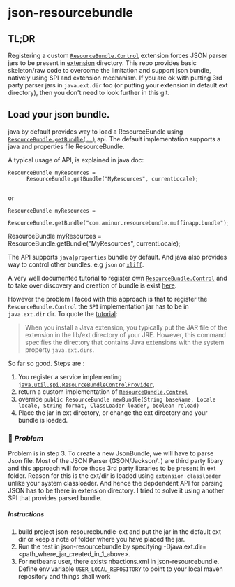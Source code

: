 # json-resourcebundle
## TL;DR
Registering a custom [`ResourceBundle.Control`](https://docs.oracle.com/javase/8/docs/api/java/util/ResourceBundle.Control.html) extension forces JSON parser jars to be present in [extension](https://docs.oracle.com/javase/6/docs/technotes/guides/extensions/spec.html) directory. This repo provides basic skeleton/raw code to overcome the limitation and support json bundle, natively using SPI and extension mechanism. If you are ok with putting 3rd party parser jars in `java.ext.dir` too (or putting your extension in default ext directory), then you don't need to look further in this git.
## Load your json bundle.
java by default provides way to load a ResourceBundle using [`ResourceBundle.getBundle(..)`](https://docs.oracle.com/javase/7/docs/api/java/util/ResourceBundle.html#getBundle(java.lang.String)) api. The default implementation supports a java and properties file ResourceBundle.

A typical usage of API, is explained in java doc: 
```
ResourceBundle myResources =
      ResourceBundle.getBundle("MyResources", currentLocale);
            
```
or

```
ResourceBundle myResources =
      ResourceBundle.getBundle("com.aminur.resourcebundle.muffinapp.bundle");           
```
ResourceBundle myResources =
      ResourceBundle.getBundle("MyResources", currentLocale);

The API supports `java|properties` bundle by default. And java also provides way to control other bundles. e.g `json` or [`xliff`](https://docs.oasis-open.org/xliff/v1.2/xliff-profile-java/xliff-profile-java-v1.2-cd02.html).

A very well documented tutorial to register own [`ResourceBundle.Control`](https://docs.oracle.com/javase/8/docs/api/java/util/ResourceBundle.Control.html) and to take over discovery and creation of bundle is exist [here](https://docs.oracle.com/javase/tutorial/i18n/serviceproviders/resourcebundlecontrolprovider.html).

However the problem I faced with this approach is that to register the `ResourceBundle.Control` the `SPI` implementation jar has to be in `java.ext.dir` dir. To quote the [tutorial](https://docs.oracle.com/javase/tutorial/i18n/serviceproviders/resourcebundlecontrolprovider.html#run-rbcptest):
>When you install a Java extension, you typically put the JAR file of the extension in the lib/ext directory of your JRE. However, this command specifies the directory that contains Java extensions with the system property `java.ext.dirs`.

So far so good. Steps are :
1. You register a service implementing [`java.util.spi.ResourceBundleControlProvider`](https://docs.oracle.com/javase/8/docs/api/java/util/spi/ResourceBundleControlProvider.html), 
2. return a custom implementation of  [`ResourceBundle.Control`](https://docs.oracle.com/javase/8/docs/api/java/util/ResourceBundle.Control.html)
3. override ```
          public ResourceBundle newBundle(String baseName, Locale locale,
                                    String format,
                                    ClassLoader loader,
                                    boolean reload)
          ```
4. Place the jar in ext directory, or change the ext directory and your bundle is loaded.

### :no_entry_sign: *Problem*

Problem is in step 3. To create a new JsonBundle, we will have to parse Json file. Most of the JSON Parser (GSON/Jackson/..) are third party libary and this approach will force those 3rd party libraries to be present in ext folder. Reason for this is the ext/dir is loaded using `extension classloader` unlike your system classloader. And hence the depdendent API for parsing JSON has to be there in extension directory. I tried to solve it using another SPI that provides parsed bundle.

##### Instructions
1. build project json-resourcebundle-ext and put the jar in the default ext dir or keep a note of folder where you have placed the jar.
2. Run the test in json-resourcebundle by specifying -Djava.ext.dir=<path_where_jar_created_in_1_above>.
3. For netbeans user, there exists nbactions.xml in json-resourcebundle. Define env variable `USER_LOCAL_REPOSITORY` to point to your local maven repository and things shall work

